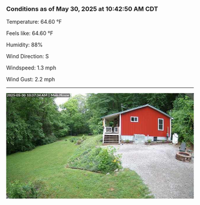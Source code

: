 ### Conditions as of May 30, 2025 at 10:42:50 AM CDT 

Temperature: 64.60 &deg;F

Feels like: 64.60 &deg;F

Humidity: 88%

Wind Direction: S

Windspeed: 1.3 mph

Wind Gust: 2.2 mph

---

<img src="./images/latest.jpeg"/>

